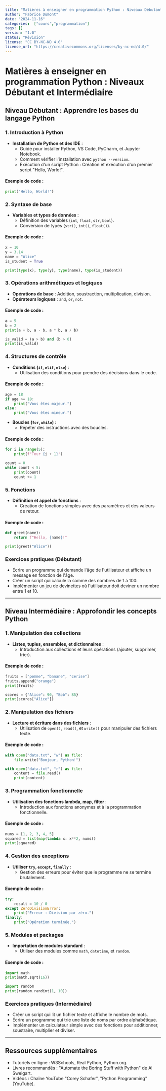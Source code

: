 ```yaml
---
title: "Matières à enseigner en programmation Python : Niveaux Débutant et Intermédiaire" 
author: "Fabrice Dumont" 
date: "2024-11-16" 
categories:  ["cours","programmation"]
tags: []
version: "1.0"
status: "Révision"
license: "CC BY-NC-ND 4.0"
license_url: "https://creativecommons.org/licenses/by-nc-nd/4.0/"
---
```


# Matières à enseigner en programmation Python : Niveaux Débutant et Intermédiaire

## Niveau Débutant : Apprendre les bases du langage Python

### 1. Introduction à Python
- **Installation de Python et des IDE** :
  - Guide pour installer Python, VS Code, PyCharm, et Jupyter Notebook.
  - Comment vérifier l'installation avec `python --version`.
  - Exécution d'un script Python : Création et exécution d'un premier script "Hello, World!".

#### Exemple de code :
```python
print("Hello, World!")
```

### 2. Syntaxe de base
- **Variables et types de données** :
  - Définition des variables (`int`, `float`, `str`, `bool`).
  - Conversion de types (`str()`, `int()`, `float()`).

#### Exemple de code :
```python
x = 10
y = 3.14
name = "Alice"
is_student = True

print(type(x), type(y), type(name), type(is_student))
```

### 3. Opérations arithmétiques et logiques
- **Opérations de base** : Addition, soustraction, multiplication, division.
- **Opérateurs logiques** : `and`, `or`, `not`.

#### Exemple de code :
```python
a = 5
b = 2
print(a + b, a - b, a * b, a / b)

is_valid = (a > b) and (b > 0)
print(is_valid)
```

### 4. Structures de contrôle
- **Conditions (`if`, `elif`, `else`)** :
  - Utilisation des conditions pour prendre des décisions dans le code.

#### Exemple de code :
```python
age = 18
if age >= 18:
    print("Vous êtes majeur.")
else:
    print("Vous êtes mineur.")
```

- **Boucles (`for`, `while`)** :
  - Répéter des instructions avec des boucles.

#### Exemple de code :
```python
for i in range(5):
    print(f"Tour {i + 1}")

count = 0
while count < 5:
    print(count)
    count += 1
```

### 5. Fonctions
- **Définition et appel de fonctions** :
  - Création de fonctions simples avec des paramètres et des valeurs de retour.

#### Exemple de code :
```python
def greet(name):
    return f"Hello, {name}!"

print(greet("Alice"))
```

### Exercices pratiques (Débutant)
- Écrire un programme qui demande l'âge de l'utilisateur et affiche un message en fonction de l'âge.
- Créer un script qui calcule la somme des nombres de 1 à 100.
- Implémenter un jeu de devinettes où l'utilisateur doit deviner un nombre entre 1 et 10.

---

## Niveau Intermédiaire : Approfondir les concepts Python

### 1. Manipulation des collections
- **Listes, tuples, ensembles, et dictionnaires** :
  - Introduction aux collections et leurs opérations (ajouter, supprimer, trier).

#### Exemple de code :
```python
fruits = ["pomme", "banane", "cerise"]
fruits.append("orange")
print(fruits)

scores = {"Alice": 90, "Bob": 85}
print(scores["Alice"])
```

### 2. Manipulation des fichiers
- **Lecture et écriture dans des fichiers** :
  - Utilisation de `open()`, `read()`, et `write()` pour manipuler des fichiers texte.

#### Exemple de code :
```python
with open("data.txt", "w") as file:
    file.write("Bonjour, Python!")

with open("data.txt", "r") as file:
    content = file.read()
    print(content)
```

### 3. Programmation fonctionnelle
- **Utilisation des fonctions lambda, map, filter** :
  - Introduction aux fonctions anonymes et à la programmation fonctionnelle.

#### Exemple de code :
```python
nums = [1, 2, 3, 4, 5]
squared = list(map(lambda x: x**2, nums))
print(squared)
```

### 4. Gestion des exceptions
- **Utiliser `try`, `except`, `finally`** :
  - Gestion des erreurs pour éviter que le programme ne se termine brutalement.

#### Exemple de code :
```python
try:
    result = 10 / 0
except ZeroDivisionError:
    print("Erreur : Division par zéro.")
finally:
    print("Opération terminée.")
```

### 5. Modules et packages
- **Importation de modules standard** :
  - Utiliser des modules comme `math`, `datetime`, et `random`.

#### Exemple de code :
```python
import math
print(math.sqrt(16))

import random
print(random.randint(1, 10))
```

### Exercices pratiques (Intermédiaire)
- Créer un script qui lit un fichier texte et affiche le nombre de mots.
- Écrire un programme qui trie une liste de noms par ordre alphabétique.
- Implémenter un calculateur simple avec des fonctions pour additionner, soustraire, multiplier et diviser.

---

## Ressources supplémentaires
- Tutoriels en ligne : W3Schools, Real Python, Python.org.
- Livres recommandés : "Automate the Boring Stuff with Python" de Al Sweigart.
- Vidéos : Chaîne YouTube "Corey Schafer", "Python Programming" (YouTube).

